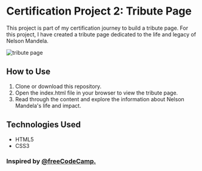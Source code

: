 # Certification Project 2: Tribute Page
This project is part of my certification journey to build a tribute page. For this project, I have created a tribute page dedicated to the life and legacy of Nelson Mandela.

![tribute page](https://github.com/user-attachments/assets/001a0f5f-3a4b-4199-9059-d48a6dcc14b8)

## How to Use
1. Clone or download this repository.
2. Open the index.html file in your browser to view the tribute page.
3. Read through the content and explore the information about Nelson Mandela's life and impact.

## Technologies Used
- HTML5
- CSS3

### Inspired by <a href="https://www.freecodecamp.org/">@freeCodeCamp.</a>
